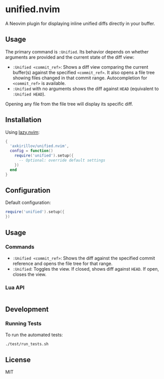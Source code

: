 # unified.nvim

A Neovim plugin for displaying inline unified diffs directly in your buffer.

## Usage

The primary command is `:Unified`. Its behavior depends on whether arguments are provided and the current state of the diff view:

*   `:Unified <commit_ref>`: Shows a diff view comparing the current buffer(s) against the specified `<commit_ref>`. It also opens a file tree showing files changed in that commit range. Autocompletion for `<commit_ref>` is available.
*   `:Unified` with no arguments shows the diff against `HEAD` (equivalent to `:Unified HEAD`).

Opening any file from the file tree will display its specific diff.
## Installation

Using [lazy.nvim](https://github.com/folke/lazy.nvim):

```lua
{
  'axkirillov/unified.nvim',
  config = function()
    require('unified').setup({
      -- Optional: override default settings
    })
  end
}
```

## Configuration

Default configuration:

```lua
require('unified').setup({
})
```

## Usage

### Commands

- `:Unified <commit_ref>`: Shows the diff against the specified commit reference and opens the file tree for that range.
- `:Unified`: Toggles the view. If closed, shows diff against `HEAD`. If open, closes the view.

### Lua API

```lua
```

## Development

### Running Tests

To run the automated tests:

```bash
./test/run_tests.sh
```
## License

MIT
